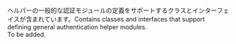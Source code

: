 <Namespace Name="Microsoft.WindowsAzure.Storage.Core.Auth">
  <Docs>
    <summary><span data-ttu-id="d0619-101">ヘルパーの一般的な認証モジュールの定義をサポートするクラスとインターフェイスが含まれています。</span><span class="sxs-lookup"><span data-stu-id="d0619-101">Contains classes and interfaces that support defining general authentication helper modules.</span></span></summary> 
    <remarks>To be added.</remarks>
  </Docs>
</Namespace>
